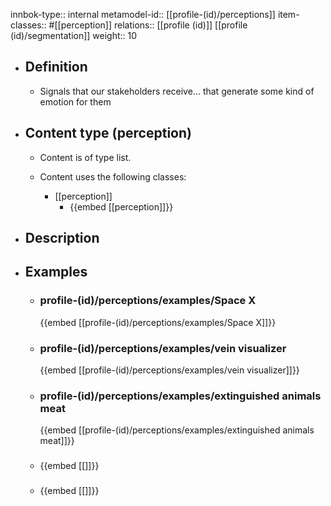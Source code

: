 innbok-type:: internal
metamodel-id:: [[profile-(id)/perceptions]]
item-classes:: #[[perception]]
relations:: [[profile (id)]] [[profile (id)/segmentation]]
weight:: 10

- ## Definition
  - Signals that our stakeholders receive... that generate some kind of emotion for them
- ## Content type (perception)
  - Content is of type list.
  
  - Content uses the following classes:
    - [[perception]]
      - {{embed [[perception]]}}
  
- ## Description
- ## Examples
  - ### profile-(id)/perceptions/examples/Space X
    {{embed [[profile-(id)/perceptions/examples/Space X]]}}
  - ### profile-(id)/perceptions/examples/vein visualizer
    {{embed [[profile-(id)/perceptions/examples/vein visualizer]]}}
  - ### profile-(id)/perceptions/examples/extinguished animals meat
    {{embed [[profile-(id)/perceptions/examples/extinguished animals meat]]}}
  - ### 
    {{embed [[]]}}
  - ### 
    {{embed [[]]}}
  

